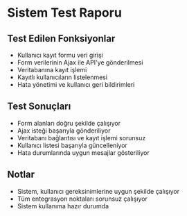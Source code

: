 # Sistem Test Raporu

## Test Edilen Fonksiyonlar
- Kullanıcı kayıt formu veri girişi
- Form verilerinin Ajax ile API'ye gönderilmesi
- Veritabanına kayıt işlemi
- Kayıtlı kullanıcıların listelenmesi
- Hata yönetimi ve kullanıcı geri bildirimleri

## Test Sonuçları
- Form alanları doğru şekilde çalışıyor
- Ajax isteği başarıyla gönderiliyor
- Veritabanı bağlantısı ve kayıt işlemi sorunsuz
- Kullanıcı listesi başarıyla güncelleniyor
- Hata durumlarında uygun mesajlar gösteriliyor

## Notlar
- Sistem, kullanıcı gereksinimlerine uygun şekilde çalışıyor
- Tüm entegrasyon noktaları sorunsuz çalışıyor
- Sistem kullanıma hazır durumda
